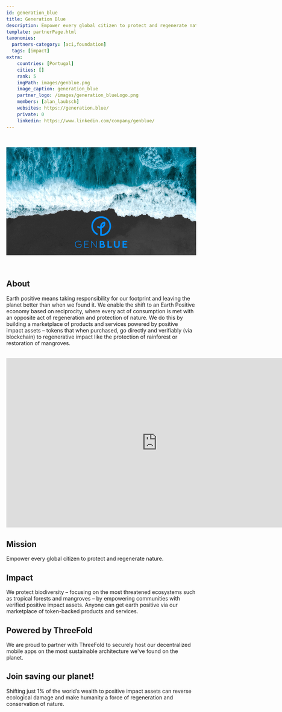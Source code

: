 ```yaml
---
id: generation_blue
title: Generation Blue
description: Empower every global citizen to protect and regenerate nature.
template: partnerPage.html
taxonomies:
  partners-category: [aci,foundation]
  tags: [impact]
extra:
    countries: [Portugal]
    cities: []
    rank: 5
    imgPath: images/genblue.png
    image_caption: generation_blue
    partner_logo: /images/generation_blueLogo.png
    members: [alan_laubsch]
    websites: https://generation.blue/
    private: 0
    linkedin: https://www.linkedin.com/company/genblue/
---
```


<br/>

![generation_blue](/images/generationblue2.png)

<br/>

## About

Earth positive means taking responsibility for our footprint and leaving the planet better than when we found it. We enable the shift to an Earth Positive economy based on reciprocity, where every act of consumption is met with an opposite act of regeneration and protection of nature. We do this by building a marketplace of products and services powered by positive impact assets – tokens that when purchased, go directly and verifiably (via blockchain) to regenerative impact like the protection of rainforest or restoration of mangroves.

<BR>

<iframe src="https://player.vimeo.com/video/430716502" width="800" height="450" frameborder="0" allow="autoplay; fullscreen" allowfullscreen></iframe>

<BR>

## Mission

Empower every global citizen to protect and regenerate nature.

## Impact

We protect biodiversity – focusing on the most threatened ecosystems such as tropical forests and mangroves – by empowering communities with verified positive impact assets. Anyone can get earth positive via our marketplace of token-backed products and services.

## Powered by ThreeFold

We are proud to partner with ThreeFold to securely host our decentralized mobile apps on the most sustainable architecture we've found on the planet.

## Join saving our planet!

Shifting just 1% of the world’s wealth to positive impact assets can reverse ecological damage and make humanity a force of regeneration and conservation of nature.

<!-- ## Support this project

Generation Blue is included in ThreeFold’s [Token Distribution Event (TDE)](https://library.threefold.me/info/tfgrid/#/tdeoverview)</a> for the impact it brings to our planet, humanity and the ThreeFold Grid.
The ThreeFold Token (TFT) represents a unit of capacity on the new Internet and is created only when new capacity is added to the ThreeFold Grid.
Each project on the TDE benefits from TFT fund allocations. You can buy TFT's and support Generation Blue, and the growth of a new Conscious Internet.

### Roadmap

- Q1 2021
    - Integrate on ThreeFold Grid, ThreeFold Connect -->
    
